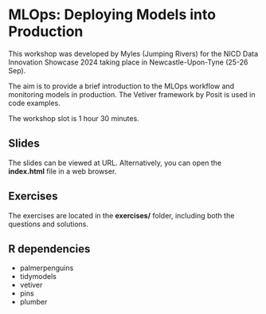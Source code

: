 # MLOps: Deploying Models into Production

This workshop was developed by Myles (Jumping Rivers) for the NICD Data
Innovation Showcase 2024 taking place in Newcastle-Upon-Tyne (25-26 Sep).

The aim is to provide a brief introduction to the MLOps workflow and monitoring models in production. The Vetiver framework by Posit is used in code examples.

The workshop slot is 1 hour 30 minutes.

## Slides

The slides can be viewed at URL. Alternatively, you can open the **index.html**
file in a web browser.

## Exercises

The exercises are located in the **exercises/** folder, including both the
questions and solutions.

## R dependencies

- palmerpenguins
- tidymodels
- vetiver
- pins
- plumber

